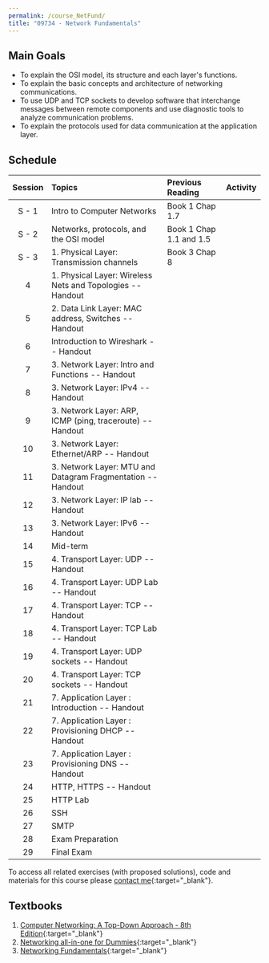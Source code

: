 ```yaml
---
permalink: /course_NetFund/
title: "09734 - Network Fundamentals"
---
```

## Main Goals

- To explain the OSI model, its structure and each layer's functions.
- To explain the basic concepts and architecture of networking communications.
- To use UDP and TCP sockets to develop software that interchange messages between remote components and use diagnostic tools to analyze communication problems.
- To explain the protocols used for data communication at the application layer.


## Schedule

| Session | Topics                                        |     Previous Reading | Activity|
|:------:|:--------|:------------------------------------------------------------|------------------------:|
| S - 1        | Intro to Computer Networks                      |         Book 1 Chap 1.7 |
| S - 2        | Networks, protocols, and the OSI model          | Book 1 Chap 1.1 and 1.5 |
| S - 3        | 1. Physical Layer: Transmission channels        |       Book 3 Chap 8     |
| 4        | 1. Physical Layer: Wireless Nets and Topologies -- Handout  |                         |
| 5        | 2. Data Link Layer: MAC address, Switches -- Handout        |                         |
| 6        | Introduction to Wireshark -- Handout                        |                         |
| 7        | 3. Network Layer: Intro and Functions -- Handout            |                         |
| 8        | 3. Network Layer: IPv4 -- Handout                           |                         |
| 9        | 3. Network Layer: ARP, ICMP (ping, traceroute) -- Handout   |                         |
| 10        | 3. Network Layer: Ethernet/ARP -- Handout                   |                         |
| 11        | 3. Network Layer: MTU and Datagram Fragmentation -- Handout |                         |
| 12        | 3. Network Layer: IP lab -- Handout                         |                         |
| 13        | 3. Network Layer: IPv6  -- Handout                          |                         |
| 14        | Mid-term                                                    |                         |
| 15        | 4. Transport Layer: UDP -- Handout                          |                         |
| 16        | 4. Transport Layer: UDP Lab -- Handout                      |                         |
| 17        | 4. Transport Layer: TCP -- Handout                          |                         |
| 18        | 4. Transport Layer: TCP Lab -- Handout                      |                         |
| 19       | 4. Transport Layer: UDP sockets -- Handout                  |                         |
| 20       | 4. Transport Layer: TCP sockets -- Handout                  |                         |
| 21       | 7. Application Layer : Introduction -- Handout              |                         |
| 22       | 7. Application Layer : Provisioning DHCP -- Handout         |                         |
| 23       | 7. Application Layer : Provisioning DNS -- Handout          |                         |
| 24       | HTTP, HTTPS  -- Handout                                     |                         |
| 25       | HTTP Lab                                                    |                         |                
| 26       | SSH                                                         |                         |
| 27       | SMTP                                                        |                         |
| 28       | Exam Preparation                                            |                         |
| 29       | Final Exam                                                  |                         |


To access all related exercises (with proposed solutions), code and materials for this course please [contact me](https://forms.gle/63NYpG1siX6E4KGj8){:target="_blank"}.

## Textbooks

1. [Computer Networking: A Top-Down Approach - 8th Edition](https://gaia.cs.umass.edu/kurose_ross/index.php){:target="_blank"}
2. [Networking all-in-one for Dummies](https://www.wiley.com/en-us/Networking+All+in+One+For+Dummies%2C+7th+Edition-p-9781119471622){:target="_blank"}
3. [Networking Fundamentals](https://www.packtpub.com/product/networking-fundamentals/9781838643508){:target="_blank"}
